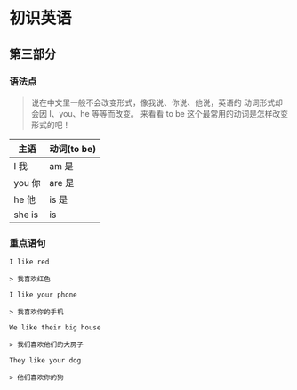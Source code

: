 # 初识英语

## 第三部分

### 语法点

> 说在中文里一般不会改变形式，像我说、你说、他说，英语的
> 动词形式却会因 I、you、he 等等而改变。
> 来看看 to be 这个最常用的动词是怎样改变形式的吧！​

| 主语   | 动词(to be) |
| ------ | ----------- |
| I 我   | am 是       |
| you 你 | are 是      |
| he 他  | is 是       |
| she is | is          |

### 重点语句

```text
I like red

> 我喜欢红色
```

```text
I like your phone

> 我喜欢你的手机
```

```text
We like their big house

> 我们喜欢他们的大房子
```

```text
They like your dog

> 他们喜欢你的狗
```
